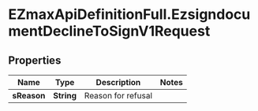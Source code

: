 # EZmaxApiDefinitionFull.EzsigndocumentDeclineToSignV1Request

## Properties

Name | Type | Description | Notes
------------ | ------------- | ------------- | -------------
**sReason** | **String** | Reason for refusal | 


